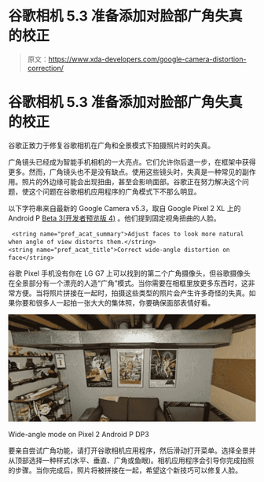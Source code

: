 # 谷歌相机 5.3 准备添加对脸部广角失真的校正

> 原文：<https://www.xda-developers.com/google-camera-distortion-correction/>

# 谷歌相机 5.3 准备添加对脸部广角失真的校正

谷歌正致力于修复谷歌相机在广角和全景模式下拍摄照片时的失真。

广角镜头已经成为智能手机相机的一大亮点。它们允许你后退一步，在框架中获得更多。然而，广角镜头也不是没有缺点。使用这些镜头时，失真是一种常见的副作用。照片的外边缘可能会出现扭曲，甚至会影响面部。谷歌正在努力解决这个问题，使这个问题在谷歌相机应用程序的广角模式下不那么明显。

以下字符串来自最新的 Google Camera v5.3，取自 Google Pixel 2 XL 上的 Android P [Beta 3(开发者预览版 4)](https://www.xda-developers.com/android-p-beta-3-google-pixel/) 。他们提到固定视角扭曲的人脸。

```
 <string name="pref_acat_summary">Adjust faces to look more natural when angle of view distorts them.</string>
<string name="pref_acat_title">Correct wide-angle distortion on face</string> 
```

谷歌 Pixel 手机没有你在 LG G7 上可以找到的第二个广角摄像头，但谷歌摄像头在全景部分有一个漂亮的人造“广角”模式。当你需要在相框里放更多东西时，这非常方便。当将照片拼接在一起时，拍摄这些类型的照片会产生许多奇怪的失真。如果你要和很多人一起拍一张大大的集体照，你要确保面部表情好看。

 <picture>![](img/8734b4d408d25e8aa8ec15c2b71021c1.png)</picture> 

Wide-angle mode on Pixel 2 Android P DP3

要亲自尝试广角功能，请打开谷歌相机应用程序，然后滑动打开菜单。选择全景并从顶部选择一种样式(水平、垂直、广角或鱼眼)。相机应用程序会引导你完成拍照的步骤。当你完成后，照片将被拼接在一起，希望这个新技巧可以修复人脸。